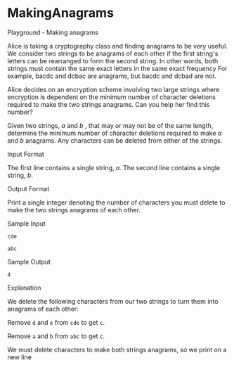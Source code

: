 # MakingAnagrams
Playground - Making anagrams

Alice is taking a cryptography class and finding anagrams to be very useful. We consider two strings to be anagrams of each other if the first string's letters can be rearranged to form the second string. In other words, both strings must contain the same exact letters in the same exact frequency For example, bacdc and dcbac are anagrams, but bacdc and dcbad are not.

Alice decides on an encryption scheme involving two large strings where encryption is dependent on the minimum number of character deletions required to make the two strings anagrams. Can you help her find this number?

Given two strings, *a* and *b* , that may or may not be of the same length, determine the minimum number of character deletions required to make *a* and *b* anagrams. Any characters can be deleted from either of the strings.

Input Format

The first line contains a single string, *a*. 
The second line contains a single string, *b*.

Output Format

Print a single integer denoting the number of characters you must delete to make the two strings anagrams of each other.

Sample Input

`cde`

`abc`

Sample Output

`4`

Explanation

We delete the following characters from our two strings to turn them into anagrams of each other:

Remove `d` and `e` from `cde` to get `c`.

Remove `a` and `b` from `abc` to get `c`.

We must delete  characters to make both strings anagrams, so we print  on a new line
